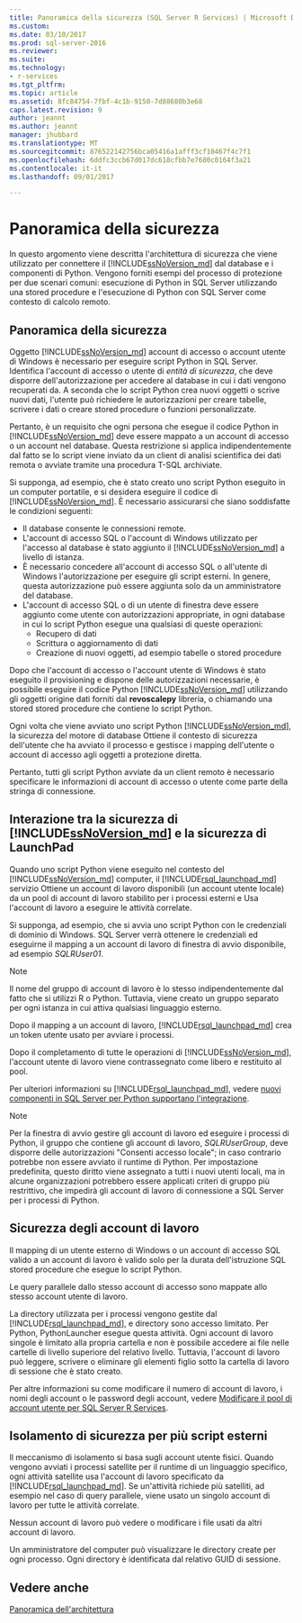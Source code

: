 ```yaml
---
title: Panoramica della sicurezza (SQL Server R Services) | Microsoft Docs
ms.custom: 
ms.date: 03/10/2017
ms.prod: sql-server-2016
ms.reviewer: 
ms.suite: 
ms.technology:
- r-services
ms.tgt_pltfrm: 
ms.topic: article
ms.assetid: 8fc84754-7fbf-4c1b-9150-7d88680b3e68
caps.latest.revision: 9
author: jeannt
ms.author: jeannt
manager: jhubbard
ms.translationtype: MT
ms.sourcegitcommit: 876522142756bca05416a1afff3cf10467f4c7f1
ms.openlocfilehash: 6ddfc3ccb67d017dc618cfbb7e7680c0164f3a21
ms.contentlocale: it-it
ms.lasthandoff: 09/01/2017

---
```

# <a name="security-overview"></a>Panoramica della sicurezza

In questo argomento viene descritta l'architettura di sicurezza che viene utilizzato per connettere il [!INCLUDE[ssNoVersion_md](../../includes/ssnoversion-md.md)] dal database e i componenti di Python. Vengono forniti esempi del processo di protezione per due scenari comuni: esecuzione di Python in SQL Server utilizzando una stored procedure e l'esecuzione di Python con SQL Server come contesto di calcolo remoto.

## <a name="security-overview"></a>Panoramica della sicurezza

Oggetto [!INCLUDE[ssNoVersion_md](../../includes/ssnoversion-md.md)] account di accesso o account utente di Windows è necessario per eseguire script Python in SQL Server. Identifica l'account di accesso o utente di *entità di sicurezza*, che deve disporre dell'autorizzazione per accedere al database in cui i dati vengono recuperati da. A seconda che lo script Python crea nuovi oggetti o scrive nuovi dati, l'utente può richiedere le autorizzazioni per creare tabelle, scrivere i dati o creare stored procedure o funzioni personalizzate.

Pertanto, è un requisito che ogni persona che esegue il codice Python in [!INCLUDE[ssNoVersion_md](../../includes/ssnoversion-md.md)] deve essere mappato a un account di accesso o un account nel database. Questa restrizione si applica indipendentemente dal fatto se lo script viene inviato da un client di analisi scientifica dei dati remota o avviate tramite una procedura T-SQL archiviate.

Si supponga, ad esempio, che è stato creato uno script Python eseguito in un computer portatile, e si desidera eseguire il codice di [!INCLUDE[ssNoVersion_md](../../includes/ssnoversion-md.md)]. È necessario assicurarsi che siano soddisfatte le condizioni seguenti:

+ Il database consente le connessioni remote.
+ L'account di accesso SQL o l'account di Windows utilizzato per l'accesso al database è stato aggiunto il [!INCLUDE[ssNoVersion_md](../../includes/ssnoversion-md.md)] a livello di istanza.
+ È necessario concedere all'account di accesso SQL o all'utente di Windows l'autorizzazione per eseguire gli script esterni. In genere, questa autorizzazione può essere aggiunta solo da un amministratore del database.
+ L'account di accesso SQL o di un utente di finestra deve essere aggiunto come utente con autorizzazioni appropriate, in ogni database in cui lo script Python esegue una qualsiasi di queste operazioni:
    + Recupero di dati
    + Scrittura o aggiornamento di dati
    + Creazione di nuovi oggetti, ad esempio tabelle o stored procedure

Dopo che l'account di accesso o l'account utente di Windows è stato eseguito il provisioning e dispone delle autorizzazioni necessarie, è possibile eseguire il codice Python [!INCLUDE[ssNoVersion_md](../../includes/ssnoversion-md.md)] utilizzando gli oggetti origine dati forniti dal **revoscalepy** libreria, o chiamando una stored stored procedure che contiene lo script Python.

Ogni volta che viene avviato uno script Python [!INCLUDE[ssNoVersion_md](../../includes/ssnoversion-md.md)], la sicurezza del motore di database Ottiene il contesto di sicurezza dell'utente che ha avviato il processo e gestisce i mapping dell'utente o account di accesso agli oggetti a protezione diretta.

Pertanto, tutti gli script Python avviate da un client remoto è necessario specificare le informazioni di account di accesso o utente come parte della stringa di connessione.


## <a name="interaction-of-includessnoversionmdincludesssnoversion-mdmd-security-and-launchpad-security"></a>Interazione tra la sicurezza di [!INCLUDE[ssNoVersion_md](../../includes/ssnoversion-md.md)] e la sicurezza di LaunchPad

Quando uno script Python viene eseguito nel contesto del [!INCLUDE[ssNoVersion_md](../../includes/ssnoversion-md.md)] computer, il [!INCLUDE[rsql_launchpad_md](../../includes/rsql-launchpad-md.md)] servizio Ottiene un account di lavoro disponibili (un account utente locale) da un pool di account di lavoro stabilito per i processi esterni e Usa l'account di lavoro a eseguire le attività correlate.

Si supponga, ad esempio, che si avvia uno script Python con le credenziali di dominio di Windows. SQL Server verrà ottenere le credenziali ed eseguirne il mapping a un account di lavoro di finestra di avvio disponibile, ad esempio *SQLRUser01*.

> [!NOTE]
> Il nome del gruppo di account di lavoro è lo stesso indipendentemente dal fatto che si utilizzi R o Python. Tuttavia, viene creato un gruppo separato per ogni istanza in cui attiva qualsiasi linguaggio esterno.

Dopo il mapping a un account di lavoro, [!INCLUDE[rsql_launchpad_md](../../includes/rsql-launchpad-md.md)] crea un token utente usato per avviare i processi. 

Dopo il completamento di tutte le operazioni di [!INCLUDE[ssNoVersion_md](../../includes/ssnoversion-md.md)], l'account utente di lavoro viene contrassegnato come libero e restituito al pool.

Per ulteriori informazioni su [!INCLUDE[rsql_launchpad_md](../../includes/rsql-launchpad-md.md)], vedere [nuovi componenti in SQL Server per Python supportano l'integrazione](../../advanced-analytics/python/new-components-in-sql-server-to-support-python-integration.md).

> [!NOTE]
> Per la finestra di avvio gestire gli account di lavoro ed eseguire i processi di Python, il gruppo che contiene gli account di lavoro, *SQLRUserGroup*, deve disporre delle autorizzazioni "Consenti accesso locale"; in caso contrario potrebbe non essere avviato il runtime di Python. Per impostazione predefinita, questo diritto viene assegnato a tutti i nuovi utenti locali, ma in alcune organizzazioni potrebbero essere applicati criteri di gruppo più restrittivo, che impedirà gli account di lavoro di connessione a SQL Server per i processi di Python.

## <a name="security-of-worker-accounts"></a>Sicurezza degli account di lavoro

Il mapping di un utente esterno di Windows o un account di accesso SQL valido a un account di lavoro è valido solo per la durata dell'istruzione SQL stored procedure che esegue lo script Python.

Le query parallele dallo stesso account di accesso sono mappate allo stesso account utente di lavoro.

La directory utilizzata per i processi vengono gestite dal [!INCLUDE[rsql_launchpad_md](../../includes/rsql-launchpad-md.md)], e directory sono accesso limitato. Per Python, PythonLauncher esegue questa attività. Ogni account di lavoro singole è limitato alla propria cartella e non è possibile accedere ai file nelle cartelle di livello superiore del relativo livello. Tuttavia, l'account di lavoro può leggere, scrivere o eliminare gli elementi figlio sotto la cartella di lavoro di sessione che è stato creato.

Per altre informazioni su come modificare il numero di account di lavoro, i nomi degli account o le password degli account, vedere [Modificare il pool di account utente per SQL Server R Services](../../advanced-analytics/r/modify-the-user-account-pool-for-sql-server-r-services.md).


## <a name="security-isolation-for-multiple-external-scripts"></a>Isolamento di sicurezza per più script esterni

Il meccanismo di isolamento si basa sugli account utente fisici. Quando vengono avviati i processi satellite per il runtime di un linguaggio specifico, ogni attività satellite usa l'account di lavoro specificato da [!INCLUDE[rsql_launchpad_md](../../includes/rsql-launchpad-md.md)]. Se un'attività richiede più satelliti, ad esempio nel caso di query parallele, viene usato un singolo account di lavoro per tutte le attività correlate.

Nessun account di lavoro può vedere o modificare i file usati da altri account di lavoro.

Un amministratore del computer può visualizzare le directory create per ogni processo. Ogni directory è identificata dal relativo GUID di sessione.

## <a name="see-also"></a>Vedere anche

[Panoramica dell'architettura](../../advanced-analytics/python/architecture-overview-sql-server-python.md)


